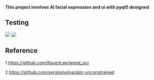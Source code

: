 **This project involves AI facial expression and ui with pyqt5 designed** 
## Testing ##
![](test3.gif)
![](night-test.gif)
## Reference ##
1.https://github.com/KavenLee/wpod_ocr

2.https://github.com/sergiomsilva/alpr-unconstrained
